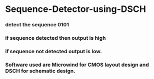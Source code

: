# Sequence-Detector-using-DSCH
### detect the sequence 0101
### if sequence detected then output is high
### if sequence not detected output is low.
### Software used are Microwind for CMOS layout design and DSCH for schematic design.
